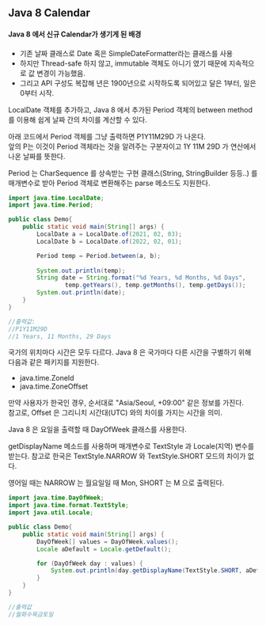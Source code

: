 ## Java 8 Calendar

#### Java 8 에서 신규 Calendar가 생기게 된 배경
- 기존 날짜 클래스로 Date 혹은 SimpleDateFormatter라는 클래스를 사용
- 하지만 Thread-safe 하지 않고, immutable 객체도 아니기 였기 때문에 지속적으로 값 변경이 가능했음.
- 그리고 API 구성도 복잡해 년은 1900년으로 시작하도록 되어있고 달은 1부터, 일은 0부터 시작.



LocalDate 객체를 추가하고, Java 8 에서
추가된 Period 객체의 between method를 이용해 쉽게 날짜 간의 차이를 계산할 수 있다.

아래 코드에서 Period 객체를 그냥 출력하면 P1Y11M29D 가 나온다.<br>
앞의 P는 이것이 Period 객체라는 것을 알려주는 구분자이고 1Y 11M 29D 가 연산에서 나온 날짜를 뜻한다.

Period 는 CharSequence 를 상속받는 구현 클래스(String, StringBuilder 등등..) 를 매개변수로 받아
Period 객체로 변환해주는 parse 메소드도 지원한다.
```java
import java.time.LocalDate;
import java.time.Period;

public class Demo{
    public static void main(String[] args) {
        LocalDate a = LocalDate.of(2021, 02, 03);
        LocalDate b = LocalDate.of(2022, 02, 01);

        Period temp = Period.between(a, b);
        
        System.out.println(temp);
        String date = String.format("%d Years, %d Months, %d Days",
                temp.getYears(), temp.getMonths(), temp.getDays());
        System.out.println(date);
    }
}

//출력값:
//P1Y11M29D
//1 Years, 11 Months, 29 Days
```


국가의 위치마다 시간은 모두 다르다. Java 8 은 국가마다 다른 시간을 구별하기 위해 다음과 같은 패키지를 지원한다.

- java.time.ZoneId
- java.time.ZoneOffset

만약 사용자가 한국인 경우, 순서대로 "Asia/Seoul, +09:00" 같은 정보를 가진다.<br>
참고로, Offset 은 그리니치 시간대(UTC) 와의 차이를 가지는 시간을 의미.


Java 8 은 요일을 출력할 때 DayOfWeek 클래스를 사용한다.

getDisplayName 메소드를 사용하며 매개변수로 TextStyle 과 Locale(지역) 변수를 받는다.
참고로 한국은 TextStyle.NARROW 와 TextStyle.SHORT 모드의 차이가 없다.

영어일 때는 NARROW 는 월요일일 때 Mon, SHORT 는 M 으로 출력된다.

```java
import java.time.DayOfWeek;
import java.time.format.TextStyle;
import java.util.Locale;

public class Demo{
    public static void main(String[] args) {
        DayOfWeek[] values = DayOfWeek.values();
        Locale aDefault = Locale.getDefault();

        for (DayOfWeek day : values) {
            System.out.println(day.getDisplayName(TextStyle.SHORT, aDefault));
        }
    }
}

//출력값
//월화수목금토일
```
